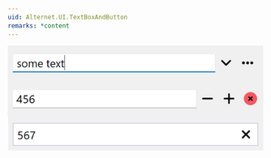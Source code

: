 ```yaml
---
uid: Alternet.UI.TextBoxAndButton
remarks: *content
---
```


![TextBoxAndButton](images/TextBoxAndButton.png)
